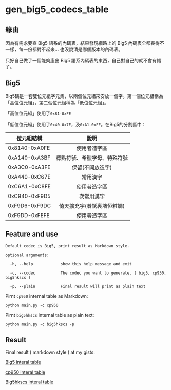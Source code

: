 # gen_big5_codecs_table

## 緣由

因為有需求要查 Big5 語系的內碼表，結果發現網路上的 Big5 內碼表全都長得不一樣，每一份都對不起來... 也沒說清是哪個版本的內碼表。

只好自己做了一個能夠產出 Big5 語系內碼表的東西，自己對自己的就不會有錯了。

## Big5

Big5碼是一套雙位元組字元集，以兩個位元組來安放一個字。第一個位元組稱為「高位位元組」，第二個位元組稱為「低位位元組」。

「高位位元組」使用了`0x81-0xFE`

「低位位元組」使用了`0x40-0x7E`，及`0xA1-0xFE`。在Big5的分割區中：

位元組結構　|說明|
------|:---:|
0x8140-0xA0FE   |    使用者造字區    |
0xA140-0xA3BF   |    標點符號、希臘字母、特殊符號    |
0xA3C0-0xA3FE   |    保留(不開放造字)    |
0xA440-0xC67E   |    常用漢字    |
0xC6A1-0xC8FE   |    使用者造字區    |
0xC940-0xF9D5   |    次常用漢字    |
0xF9D6-0xF9DC   |    倚天擴充字(碁銹裏墻恒粧嫺)    |
0xF9DD-0xFEFE   |    使用者造字區    |

## Feature and use

```
Default codec is Big5, print result as Markdown style.

optional arguments:

  -h, --help            show this help message and exit

  -c, --codec           The codec you want to generate. ( big5, cp950, big5hkscs )

  -p, --plain           Final result will print as plain text
```

Pirnt `cp950` internal table as Markdown:

`python main.py -c cp950`

Pirnt `big5hkscs` internal table as plain text:

`python main.py -c big5hkscs -p`

## Result

Final result ( markdown style ) at my gists:

[Big5 interal table](https://gist.github.com/Vic-Chang/19e905cff96d633f1573ab9dcebdd1c3)

[cp950 interal table](https://gist.github.com/Vic-Chang/05b7441d95ae49e577ffec2e3e1223fb)

[Big5hkscs interal table](https://gist.github.com/Vic-Chang/0f4e3034723df023ebc028fdd3be9888)